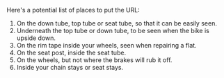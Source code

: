 Here's a potential list of places to put the URL:

1. On the down tube, top tube or seat tube, so that it can be easily seen.
2. Underneath the top tube or down tube, to be seen when the bike is upside down.
3. On the rim tape inside your wheels, seen when repairing a flat.
4. On the seat post, inside the seat tube.
5. On the wheels, but not where the brakes will rub it off.
6. Inside your chain stays or seat stays.